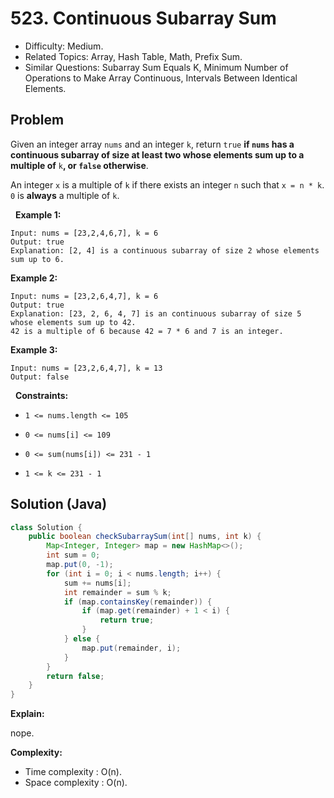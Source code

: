 # 523. Continuous Subarray Sum

- Difficulty: Medium.
- Related Topics: Array, Hash Table, Math, Prefix Sum.
- Similar Questions: Subarray Sum Equals K, Minimum Number of Operations to Make Array Continuous, Intervals Between Identical Elements.

## Problem

Given an integer array ```nums``` and an integer ```k```, return ```true``` **if **```nums```** has a continuous subarray of size **at least two** whose elements sum up to a multiple of** ```k```**, or **```false```** otherwise**.

An integer ```x``` is a multiple of ```k``` if there exists an integer ```n``` such that ```x = n * k```. ```0``` is **always** a multiple of ```k```.

 
**Example 1:**

```
Input: nums = [23,2,4,6,7], k = 6
Output: true
Explanation: [2, 4] is a continuous subarray of size 2 whose elements sum up to 6.
```

**Example 2:**

```
Input: nums = [23,2,6,4,7], k = 6
Output: true
Explanation: [23, 2, 6, 4, 7] is an continuous subarray of size 5 whose elements sum up to 42.
42 is a multiple of 6 because 42 = 7 * 6 and 7 is an integer.
```

**Example 3:**

```
Input: nums = [23,2,6,4,7], k = 13
Output: false
```

 
**Constraints:**


	
- ```1 <= nums.length <= 105```
	
- ```0 <= nums[i] <= 109```
	
- ```0 <= sum(nums[i]) <= 231 - 1```
	
- ```1 <= k <= 231 - 1```



## Solution (Java)

```java
class Solution {
    public boolean checkSubarraySum(int[] nums, int k) {
        Map<Integer, Integer> map = new HashMap<>();
        int sum = 0;
        map.put(0, -1);
        for (int i = 0; i < nums.length; i++) {
            sum += nums[i];
            int remainder = sum % k;
            if (map.containsKey(remainder)) {
                if (map.get(remainder) + 1 < i) {
                    return true;
                }
            } else {
                map.put(remainder, i);
            }
        }
        return false;
    }
}
```

**Explain:**

nope.

**Complexity:**

* Time complexity : O(n).
* Space complexity : O(n).
